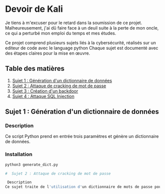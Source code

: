 # Devoir de Kali

Je tiens à m'excuser pour le retard dans la soumission de ce projet. Malheureusement, j'ai dû faire face à un deuil suite à la perte de mon oncle, ce qui a perturbé mon emploi du temps et mes études.

Ce projet comprend plusieurs sujets liés à la cybersécurité, réalisés  sur un editeur de code avec le language python  Chaque sujet est documenté avec des étapes claires pour la mise en œuvre.

## Table des matières

1. [Sujet 1 : Génération d'un dictionnaire de données](#sujet-1-génération-dun-dictionnaire-de-données)
2. [Sujet 2 : Attaque de cracking de mot de passe](#sujet-2-attaque-de-cracking-de-mot-de-passe)
3. [Sujet 3 : Création d'un backdoor](#sujet-3-création-dun-backdoor)
4. [Sujet 4 : Attaque SQL Injection](#sujet-4-attaque-sql-injection)

## Sujet 1 : Génération d'un dictionnaire de données

### Description
Ce script Python prend en entrée trois paramètres et génère un dictionnaire de données.

### Installation
```bash
python3 generate_dict.py

#  Sujet 2 : Attaque de cracking de mot de passe

 Description
Ce sujet traite de l'utilisation d'un dictionnaire de mots de passe pour effectuer une attaque de cracking sur un système cible. L'objectif est de tester la robustesse des mots de passe en essayant de les déchiffrer à l'aide de mots de passe courants.